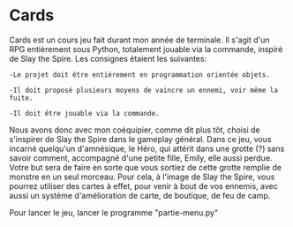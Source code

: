 # Cards

Cards est un cours jeu fait durant mon année de terminale. Il s'agit d'un RPG entièrement sous Python, totalement jouable via la commande, inspiré de Slay the Spire. Les consignes étaient les suivantes:

    -Le projet doit être entièrement en programmation orientée objets.
  
    -Il doit proposé plusieurs moyens de vaincre un ennemi, voir même la fuite.
  
    -Il doit être jouable via la commande.
  
Nous avons donc avec mon coéquipier, comme dit plus tôt, choisi de s'inspirer de Slay the Spire dans le gameplay général.
Dans ce jeu, vous incarné quelqu'un d'amnésique, le Héro, qui attérit dans une grotte (?) sans savoir comment, accompagné d'une petite fille, Emily, elle aussi perdue.
Votre but sera de faire en sorte que vous sortiez de cette grotte remplie de monstre en un seul morceau.
Pour cela, à l'image de Slay the Spire, vous pourrez utiliser des cartes à effet, pour venir à bout de vos ennemis, avec aussi un système d'amélioration de carte, de boutique, de feu de camp.

Pour lancer le jeu, lancer le programme "partie-menu.py"
